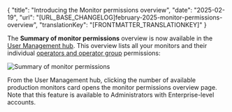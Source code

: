 {
  "title": "Introducing the Monitor permissions overview",
  "date": "2025-02-19",
  "url": "[URL_BASE_CHANGELOG]february-2025-monitor-permissions-overview",
  "translationKey": "[FRONTMATTER_TRANSLATIONKEY]"
}

The **Summary of monitor permissions** overview is now available in the [User Management hub]([LINK_URL_1]). This overview lists all your monitors and their individual [operators and operator group]([LINK_URL_2]) permissions:

![Summary of monitor permissions]([LINK_URL_3])

From the User Management hub, clicking the number of available production monitors card opens the monitor permissions overview page. Note that this feature is available to Administrators with Enterprise-level accounts.